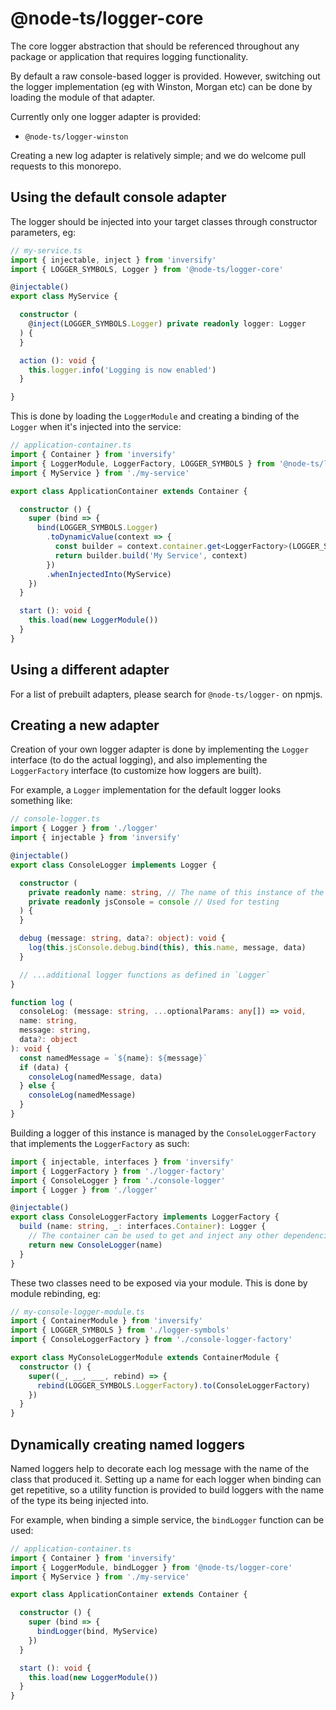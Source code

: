 # @node-ts/logger-core

The core logger abstraction that should be referenced throughout any package or application that requires logging functionality.

By default a raw console-based logger is provided. However, switching out the logger implementation (eg with Winston, Morgan etc) can be done by loading the module of that adapter.

Currently only one logger adapter is provided:
- `@node-ts/logger-winston`

Creating a new log adapter is relatively simple; and we do welcome pull requests to this monorepo.

## Using the default console adapter

The logger should be injected into your target classes through constructor parameters, eg:

```typescript
// my-service.ts
import { injectable, inject } from 'inversify'
import { LOGGER_SYMBOLS, Logger } from '@node-ts/logger-core'

@injectable()
export class MyService {

  constructor (
    @inject(LOGGER_SYMBOLS.Logger) private readonly logger: Logger
  ) {
  }

  action (): void {
    this.logger.info('Logging is now enabled')
  }

}
```

This is done by loading the `LoggerModule` and creating a binding of the `Logger` when it's injected into the service:

```typescript
// application-container.ts
import { Container } from 'inversify'
import { LoggerModule, LoggerFactory, LOGGER_SYMBOLS } from '@node-ts/logger-core'
import { MyService } from './my-service'

export class ApplicationContainer extends Container {

  constructor () {
    super (bind => {
      bind(LOGGER_SYMBOLS.Logger)
        .toDynamicValue(context => {
          const builder = context.container.get<LoggerFactory>(LOGGER_SYMBOLS.LoggerFactory)
          return builder.build('My Service', context)
        })
        .whenInjectedInto(MyService)
    })
  }

  start (): void {
    this.load(new LoggerModule())
  }
}
```


## Using a different adapter

For a list of prebuilt adapters, please search for `@node-ts/logger-` on npmjs.

## Creating a new adapter

Creation of your own logger adapter is done by implementing the `Logger` interface (to do the actual logging), and also implementing the `LoggerFactory` interface (to customize how loggers are built).

For example, a `Logger` implementation for the default logger looks something like:

```typescript
// console-logger.ts
import { Logger } from './logger'
import { injectable } from 'inversify'

@injectable()
export class ConsoleLogger implements Logger {

  constructor (
    private readonly name: string, // The name of this instance of the logger
    private readonly jsConsole = console // Used for testing
  ) {
  }

  debug (message: string, data?: object): void {
    log(this.jsConsole.debug.bind(this), this.name, message, data)
  }

  // ...additional logger functions as defined in `Logger`
}

function log (
  consoleLog: (message: string, ...optionalParams: any[]) => void,
  name: string,
  message: string,
  data?: object
): void {
  const namedMessage = `${name}: ${message}`
  if (data) {
    consoleLog(namedMessage, data)
  } else {
    consoleLog(namedMessage)
  }
}

```

Building a logger of this instance is managed by the `ConsoleLoggerFactory` that implements the `LoggerFactory` as such:

```typescript
import { injectable, interfaces } from 'inversify'
import { LoggerFactory } from './logger-factory'
import { ConsoleLogger } from './console-logger'
import { Logger } from './logger'

@injectable()
export class ConsoleLoggerFactory implements LoggerFactory {
  build (name: string, _: interfaces.Container): Logger {
    // The container can be used to get and inject any other dependencies used by the logger implementation
    return new ConsoleLogger(name)
  }
}
```

These two classes need to be exposed via your module. This is done by module rebinding, eg:

```typescript
// my-console-logger-module.ts
import { ContainerModule } from 'inversify'
import { LOGGER_SYMBOLS } from './logger-symbols'
import { ConsoleLoggerFactory } from './console-logger-factory'

export class MyConsoleLoggerModule extends ContainerModule {
  constructor () {
    super((_, __, ___, rebind) => {
      rebind(LOGGER_SYMBOLS.LoggerFactory).to(ConsoleLoggerFactory)
    })
  }
}
```

## Dynamically creating named loggers

Named loggers help to decorate each log message with the name of the class that produced it. Setting up a name for each logger when binding can get repetitive, so a utility function is provided to build loggers with the name of the type its being injected into.

For example, when binding a simple service, the `bindLogger` function can be used:

```typescript
// application-container.ts
import { Container } from 'inversify'
import { LoggerModule, bindLogger } from '@node-ts/logger-core'
import { MyService } from './my-service'

export class ApplicationContainer extends Container {

  constructor () {
    super (bind => {
      bindLogger(bind, MyService)
    })
  }

  start (): void {
    this.load(new LoggerModule())
  }
}
```
